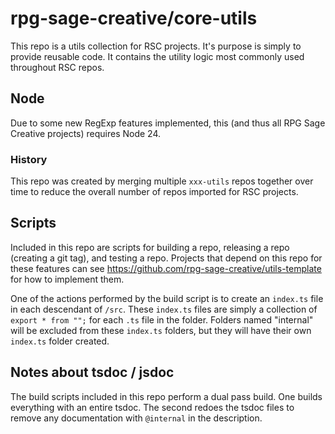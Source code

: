 # rpg-sage-creative/core-utils

This repo is a utils collection for RSC projects.
It's purpose is simply to provide reusable code.
It contains the utility logic most commonly used throughout RSC repos.

## Node

Due to some new RegExp features implemented, this (and thus all RPG Sage Creative projects) requires Node 24.

### History

This repo was created by merging multiple `xxx-utils` repos together over time to reduce the overall number of repos imported for RSC projects.

## Scripts

Included in this repo are scripts for building a repo, releasing a repo (creating a git tag), and testing a repo. Projects that depend on this repo for these features can see https://github.com/rpg-sage-creative/utils-template for how to implement them.

One of the actions performed by the build script is to create an `index.ts` file in each descendant of `/src`. These `index.ts` files are simply a collection of `export * from "";` for each `.ts` file in the folder. Folders named "internal" will be excluded from these `index.ts` folders, but they will have their own `index.ts` folder created.

## Notes about tsdoc / jsdoc

The build scripts included in this repo perform a dual pass build. One builds everything with an entire tsdoc. The second redoes the tsdoc files to remove any documentation with `@internal` in the description.
